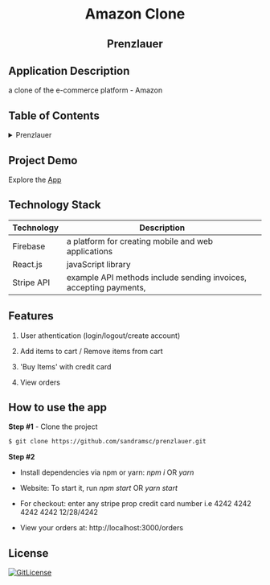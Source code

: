 <!-- PROJECT TITLE -->
  <h1 align="center">Amazon Clone</h1>
 <h2 2 align="center">
    Prenzlauer
    <br />
    </h2>

## Application Description

a clone of the e-commerce platform - Amazon

## Table of Contents

<details>
<summary>Prenzlauer</summary>

- [Application Description](#application-description)
- [Table of Contents](#table-of-contents)
- [Project Demo](#demo)
- [Technology Stack](#technology-stack)
- [Features](#features)
- [How to use the app](#how-to-use-the-app)
- [License](#license)

</details>

## Project Demo

Explore the [App](https://prenzlauer-fad3c.web.app/)

## Technology Stack

| Technology | Description                                                       |
| ---------- | ----------------------------------------------------------------- |
| Firebase   | a platform for creating mobile and web applications               |
| React.js   | javaScript library                                                |
| Stripe API | example API methods include sending invoices, accepting payments, |

## Features

1. User athentication (login/logout/create account)

2. Add items to cart / Remove items from cart

3. 'Buy Items' with credit card

4. View orders

## How to use the app

**Step #1** - Clone the project

```bash
$ git clone https://github.com/sandramsc/prenzlauer.git
```

**Step #2**

- Install dependencies via npm or yarn: _npm i_ OR _yarn_

- Website: To start it, run _npm start_ OR _yarn start_

- For checkout: enter any stripe prop credit card number i.e 4242 4242 4242 4242 12/28/4242

- View your orders at: http://localhost:3000/orders

## License

[![GitLicense](https://img.shields.io/badge/License-Apache-magenta.svg)](https://github.com/sandramsc/prenzlauer/blob/main/LICENSE)

